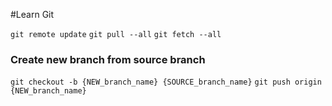 #Learn Git

```git remote update```
```git pull --all```
```git fetch --all```

### Create new branch from source branch
```git checkout -b {NEW_branch_name} {SOURCE_branch_name}```
```git push origin {NEW_branch_name}```
